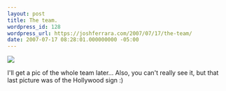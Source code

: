 ```yaml
---
layout: post
title: The team.
wordpress_id: 128
wordpress_url: https://joshferrara.com/2007/07/17/the-team/
date: 2007-07-17 08:28:01.000000000 -05:00
---
```

<!--Mime Type of File is image/jpeg -->

<a href="https://joshferrara.com/wp-photos/20070717-092801-1.jpg"><img src="https://joshferrara.com/wp-photos/thumb.20070717-092801-1.jpg" /></a>

I'll get a pic of the whole team later...
Also, you can't really see it, but that last picture was of the Hollywood sign :)
